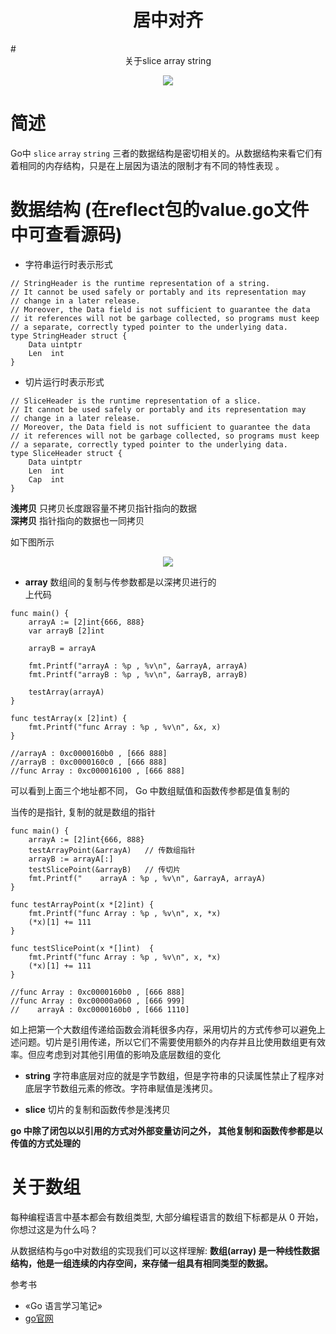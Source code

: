 <h1 style="text-align:center">居中对齐 </h1>
# <center> 关于slice array string </center>

<p align='center'>
<img src='https://github.com/w1991668899/blog/blob/master/src/image/go/slice_array.jpeg'>
</p>

# 简述
Go中 `slice` `array` `string` 三者的数据结构是密切相关的。从数据结构来看它们有着相同的内存结构，只是在上层因为语法的限制才有不同的特性表现
。

# 数据结构 (在reflect包的value.go文件中可查看源码)

- 字符串运行时表示形式
```
// StringHeader is the runtime representation of a string.
// It cannot be used safely or portably and its representation may
// change in a later release.
// Moreover, the Data field is not sufficient to guarantee the data
// it references will not be garbage collected, so programs must keep
// a separate, correctly typed pointer to the underlying data.
type StringHeader struct {
	Data uintptr
	Len  int
}
```

- 切片运行时表示形式
```$xslt
// SliceHeader is the runtime representation of a slice.
// It cannot be used safely or portably and its representation may
// change in a later release.
// Moreover, the Data field is not sufficient to guarantee the data
// it references will not be garbage collected, so programs must keep
// a separate, correctly typed pointer to the underlying data.
type SliceHeader struct {
	Data uintptr
	Len  int
	Cap  int
}
```

**浅拷贝** 只拷贝长度跟容量不拷贝指针指向的数据<br>
**深拷贝** 指针指向的数据也一同拷贝

如下图所示

<p align='center'>
<img src='https://github.com/w1991668899/blog/blob/master/src/image/go/%E6%B7%B1%E6%8B%B7%E8%B4%9D%E4%B8%8E%E6%B5%85%E6%8B%B7%E8%B4%9D.png'>
</p>



- **array** 数组间的复制与传参数都是以深拷贝进行的<br>
上代码
```
func main() {
	arrayA := [2]int{666, 888}
	var arrayB [2]int

	arrayB = arrayA

	fmt.Printf("arrayA : %p , %v\n", &arrayA, arrayA)
	fmt.Printf("arrayB : %p , %v\n", &arrayB, arrayB)

	testArray(arrayA)
}

func testArray(x [2]int) {
	fmt.Printf("func Array : %p , %v\n", &x, x)
}

//arrayA : 0xc0000160b0 , [666 888]
//arrayB : 0xc0000160c0 , [666 888]
//func Array : 0xc000016100 , [666 888]    

```

可以看到上面三个地址都不同， Go 中数组赋值和函数传参都是值复制的

当传的是指针, 复制的就是数组的指针
```
func main() {
	arrayA := [2]int{666, 888}
	testArrayPoint(&arrayA)   // 传数组指针
	arrayB := arrayA[:]
	testSlicePoint(&arrayB)   // 传切片
	fmt.Printf("    arrayA : %p , %v\n", &arrayA, arrayA)
}

func testArrayPoint(x *[2]int) {
	fmt.Printf("func Array : %p , %v\n", x, *x)
	(*x)[1] += 111
}

func testSlicePoint(x *[]int)  {
	fmt.Printf("func Array : %p , %v\n", x, *x)
	(*x)[1] += 111
}

//func Array : 0xc0000160b0 , [666 888]
//func Array : 0xc00000a060 , [666 999]
//    arrayA : 0xc0000160b0 , [666 1110]

```

如上把第一个大数组传递给函数会消耗很多内存，采用切片的方式传参可以避免上述问题。切片是引用传递，所以它们不需要使用额外的内存并且比使用数组更有效率。但应考虑到对其他引用值的影响及底层数组的变化

- **string** 字符串底层对应的就是字节数组，但是字符串的只读属性禁止了程序对底层字节数组元素的修改。字符串赋值是浅拷贝。

- **slice** 切片的复制和函数传参是浅拷贝

**go 中除了闭包以以引用的方式对外部变量访问之外， 其他复制和函数传参都是以传值的方式处理的**



# 关于数组
每种编程语言中基本都会有数组类型, 大部分编程语言的数组下标都是从 0 开始，你想过这是为什么吗？

从数据结构与go中对数组的实现我们可以这样理解: **数组(array) 是一种线性数据结构，他是一组连续的内存空间，来存储一组具有相同类型的数据。**












参考书
- &laquo;Go 语言学习笔记&raquo;
- [go官网](https://golang.org/)